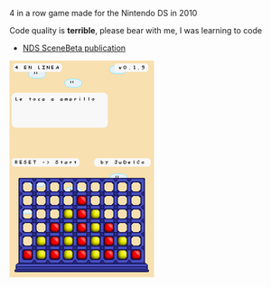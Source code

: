 
4 in a row game made for the Nintendo DS in 2010

Code quality is **terrible**, please bear with me, I was learning to code

- [NDS SceneBeta publication](http://nds.scenebeta.com/noticia/4-en-l%C3%ADnea)

![Screenshot](Screenshots/Captura4enlineav015Final.jpg?raw=true "Screenshot")
